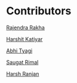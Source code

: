 # Contributors

<!-- prettier-ignore-start -->
[Rajendra Rakha](https://github.com/Rjndrkha)

[Harshit Katiyar](https://github.com/harshaster)

[Abhi Tyagi](https://github.com/abhityagi09)

[Saugat Rimal](https://github.com/saugat-rimal)

[Harsh Ranjan](https://github.com/harshranjan63)

<!-- prettier-ignore-end -->
